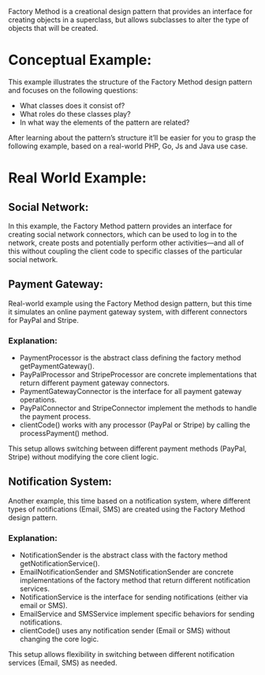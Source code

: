 Factory Method is a creational design pattern that provides an interface for creating objects in a superclass, but allows subclasses to alter the type of objects that will be created.

# Conceptual Example:
This example illustrates the structure of the Factory Method design pattern and focuses on the following questions:

* What classes does it consist of?
* What roles do these classes play?
* In what way the elements of the pattern are related?

After learning about the pattern’s structure it’ll be easier for you to grasp the following example, based on a real-world PHP, Go, Js and Java use case.

# Real World Example:
## Social Network:
In this example, the Factory Method pattern provides an interface for creating social network connectors, which can be used to log in to the network, create posts and potentially perform other activities—and all of this without coupling the client code to specific classes of the particular social network.

## Payment Gateway:
Real-world example using the Factory Method design pattern, but this time it simulates an online payment gateway system, with different connectors for PayPal and Stripe.
### Explanation:
* PaymentProcessor is the abstract class defining the factory method getPaymentGateway().
* PayPalProcessor and StripeProcessor are concrete implementations that return different payment gateway connectors.
* PaymentGatewayConnector is the interface for all payment gateway operations.
* PayPalConnector and StripeConnector implement the methods to handle the payment process.
* clientCode() works with any processor (PayPal or Stripe) by calling the processPayment() method.

This setup allows switching between different payment methods (PayPal, Stripe) without modifying the core client logic.

## Notification System:
Another example, this time based on a notification system, where different types of notifications (Email, SMS) are created using the Factory Method design pattern.

### Explanation:
* NotificationSender is the abstract class with the factory method getNotificationService().
* EmailNotificationSender and SMSNotificationSender are concrete implementations of the factory method that return different notification services.
* NotificationService is the interface for sending notifications (either via email or SMS).
* EmailService and SMSService implement specific behaviors for sending notifications.
* clientCode() uses any notification sender (Email or SMS) without changing the core logic.

This setup allows flexibility in switching between different notification services (Email, SMS) as needed.
